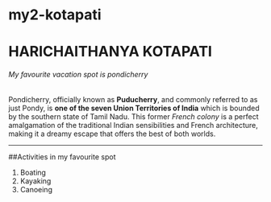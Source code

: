 # my2-kotapati
# HARICHAITHANYA KOTAPATI 
###### My favourite vacation spot is pondicherry
Pondicherry, officially known as **Puducherry**, and commonly referred to as just Pondy, is **one of the seven Union Territories of India** which is bounded by the southern state of Tamil Nadu. This former *French colony* is a perfect amalgamation of the traditional Indian sensibilities and French architecture, making it a dreamy escape that offers the best of both worlds.

*****

##Activities in my favourite spot
1. Boating
2. Kayaking
3. Canoeing
